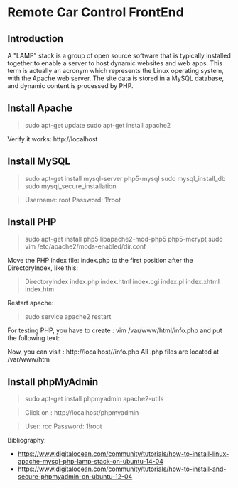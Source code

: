 # Remote Car Control FrontEnd
## Introduction 

A "LAMP" stack is a group of open source software that is typically installed together to enable a server to host dynamic websites and web apps. This term is actually an acronym which represents the Linux operating system, with the Apache web server. The site data is stored in a MySQL database, and dynamic content is processed by PHP.

## Install Apache

> sudo apt-get update
> sudo apt-get install apache2

Verify it works: http://localhost

## Install MySQL

> sudo apt-get install mysql-server php5-mysql
> sudo mysql_install_db
> sudo mysql_secure_installation

> Username: root
> Password: 1!root

## Install PHP

> sudo apt-get install php5 libapache2-mod-php5 php5-mcrypt
> sudo vim /etc/apache2/mods-enabled/dir.conf 

Move the PHP index file: index.php to the first position after the DirectoryIndex, like this:

> <IfModule mod_dir.c>
>    DirectoryIndex index.php index.html index.cgi index.pl index.xhtml index.htm
> </IfModule>

Restart apache:

> sudo service apache2 restart

For testing PHP, you have to create : vim /var/www/html/info.php and put the following text:

> <?php
> phpinfo();
> ?>

Now, you can visit : http://localhost//info.php
All .php files are located at /var/www/htm

## Install phpMyAdmin

> sudo apt-get install phpmyadmin apache2-utils

> Click on : http://localhost/phpmyadmin

> User: rcc
> Password: 1!root

Bibliography: 
* https://www.digitalocean.com/community/tutorials/how-to-install-linux-apache-mysql-php-lamp-stack-on-ubuntu-14-04
* https://www.digitalocean.com/community/tutorials/how-to-install-and-secure-phpmyadmin-on-ubuntu-12-04
